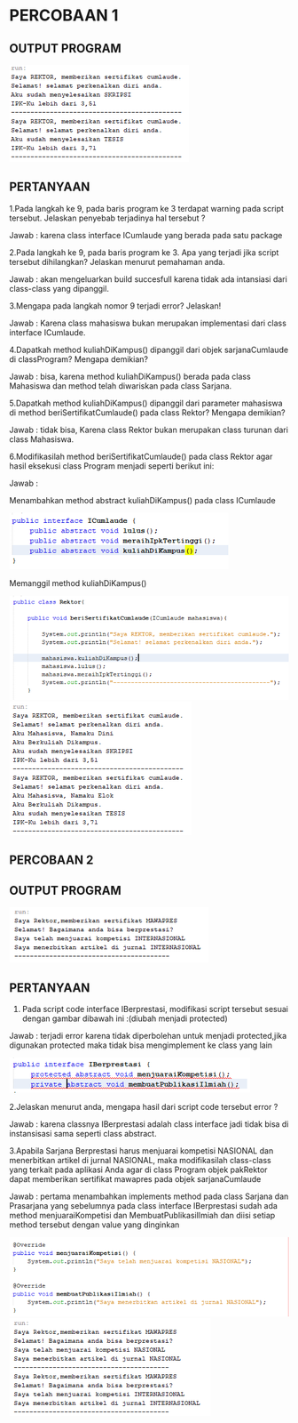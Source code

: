 # PERCOBAAN 1
## OUTPUT PROGRAM
<img src="img/o1.png" /> 

## PERTANYAAN
1.Pada langkah ke 9, pada baris program ke 3 terdapat warning pada script tersebut. Jelaskan penyebab terjadinya hal tersebut ?

Jawab : karena class interface ICumlaude yang berada pada satu package

2.Pada langkah ke 9, pada baris program ke 3. Apa yang terjadi jika script tersebut dihilangkan? 
Jelaskan menurut pemahaman anda.

Jawab : akan mengeluarkan build succesfull karena tidak ada intansiasi dari class-class yang dipanggil.

3.Mengapa pada langkah nomor 9 terjadi error? Jelaskan!

Jawab : Karena class mahasiswa bukan merupakan implementasi dari class interface ICumlaude.

4.Dapatkah method kuliahDiKampus() dipanggil dari objek sarjanaCumlaude di classProgram? Mengapa demikian?

Jawab : bisa, karena method kuliahDiKampus() berada pada class Mahasiswa dan method telah diwariskan pada class Sarjana.

5.Dapatkah method kuliahDiKampus() dipanggil dari parameter mahasiswa di method beriSertifikatCumlaude() pada class Rektor? Mengapa demikian?

Jawab : tidak bisa, Karena class Rektor bukan merupakan class turunan dari class Mahasiswa.

6.Modifikasilah method beriSertifikatCumlaude() pada class Rektor agar hasil eksekusi 
class Program menjadi seperti berikut ini:

Jawab : 

Menambahkan method abstract kuliahDiKampus() pada class ICumlaude

<img src="img/1.png" />

Memanggil method kuliahDiKampus()

<img src="img/4.png" />

<img src="img/o2.png" />

## PERCOBAAN 2
## OUTPUT PROGRAM
<img src="img/o3.png" />

## PERTANYAAN
1. Pada script code interface IBerprestasi, modifikasi script tersebut sesuai dengan gambar 
dibawah ini :(diubah menjadi protected)

Jawab : terjadi error karena tidak diperbolehan untuk menjadi protected,jika digunakan protected maka tidak bisa mengimplement ke class yang lain

<img src="img/2.png" />

2.Jelaskan menurut anda, mengapa hasil dari script code tersebut error ?

Jawab : karena classnya IBerprestasi adalah class interface jadi tidak bisa di instansisasi sama seperti class abstract.

3.Apabila Sarjana Berprestasi harus menjuarai kompetisi NASIONAL dan menerbitkan artikel di jurnal NASIONAL, maka modifikasilah class-class yang terkait 
pada aplikasi Anda agar di class Program objek pakRektor dapat memberikan sertifikat 
mawapres pada objek sarjanaCumlaude

Jawab : pertama menambahkan implements method pada class Sarjana dan Prasarjana yang sebelumnya pada class interface IBerprestasi sudah
ada method menjuaraiKompetisi dan MembuatPublikasiIlmiah dan diisi setiap method tersebut dengan value yang dinginkan

<img src="img/3.png" />

<img src="img/o4.png" />
